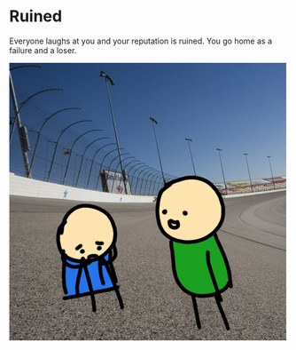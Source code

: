 # Ruined  
Everyone laughs at you and your reputation is ruined. You go home as a failure and a loser.  

![reputation-ruin.png](../pictures/reputation-ruin.png)  